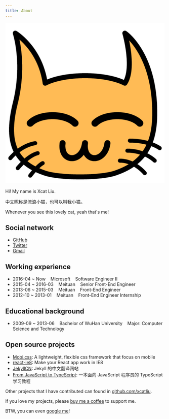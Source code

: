 ```yaml
---
title: About
---
```


![xcatliu logo](/assets/about/xcatliu_512.png)

Hi! My name is Xcat Liu.

中文昵称是流浪小猫，也可以叫我小猫。

Whenever you see this lovely cat, yeah that's me!

## Social network

- [GitHub](https://github.com/xcatliu)
- [Twitter](https://twitter.com/xcatliu)
- [Gmail](mailto:xcatliu@gmail.com)

## Working experience

- 2016-04 ~ Now     &nbsp;&nbsp; Microsoft &nbsp;&nbsp; Software Engineer II
- 2015-04 ~ 2016-03 &nbsp;&nbsp; Meituan &nbsp;&nbsp; Senior Front-End Engineer
- 2013-06 ~ 2015-03 &nbsp;&nbsp; Meituan &nbsp;&nbsp; Front-End Engineer
- 2012-10 ~ 2013-01 &nbsp;&nbsp; Meituan &nbsp;&nbsp; Front-End Engineer Internship

## Educational background

- 2009-09 ~ 2013-06 &nbsp;&nbsp; Bachelor of WuHan University &nbsp;&nbsp; Major: Computer Science and Technology

## Open source projects

- [Mobi.css](https://github.com/xcatliu/mobi.css): A lightweight, flexible css framework that focus on mobile
- [react-ie8](https://github.com/xcatliu/react-ie8): Make your React app work in IE8
- [JekyllCN](https://github.com/xcatliu/jekyllcn): Jekyll 的中文翻译网站
- [From JavaScript to TypeScript](https://github.com/xcatliu/from-javascript-to-typescript): 一本面向 JavaScript 程序员的 TypeScript 学习教程

Other projects that I have contributed can found in [github.com/xcatliu](https://github.com/xcatliu).

If you love my projects, please [buy me a coffee](https://github.com/xcatliu/buy-me-a-coffee) to support me.

BTW, you can even [google me](https://www.google.com/search?q=xcatliu)!
